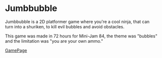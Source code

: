 # Jumbbubble

Jumbbubble is a 2D platformer game where you're a cool ninja, that can turn into a shuriken, to kill evil bubbles and avoid obstacles.

This game was made in 72 hours for Mini-Jam 84, the theme was "bubbles" and the limitation was "you are your own ammo."
 
[GamePage](https://gabriel-spinola.itch.io/jumbbubble)
